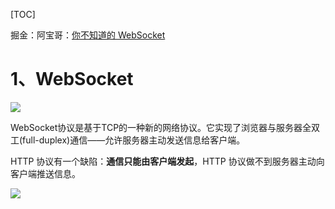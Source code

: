 [TOC]

掘金：阿宝哥：[你不知道的 WebSocket](https://juejin.im/post/5f1ef215e51d453473206df6)

# 1、WebSocket
![](https://img-blog.csdn.net/20180510225115144?watermark/2/text/aHR0cHM6Ly9ibG9nLmNzZG4ubmV0L21vc2hvd2dhbWU=/font/5a6L5L2T/fontsize/400/fill/I0JBQkFCMA==/dissolve/70)

WebSocket协议是基于TCP的一种新的网络协议。它实现了浏览器与服务器全双工(full-duplex)通信——允许服务器主动发送信息给客户端。

HTTP 协议有一个缺陷：**通信只能由客户端发起**，HTTP 协议做不到服务器主动向客户端推送信息。

![](https://img-blog.csdn.net/20180510223926952?watermark/2/text/aHR0cHM6Ly9ibG9nLmNzZG4ubmV0L21vc2hvd2dhbWU=/font/5a6L5L2T/fontsize/400/fill/I0JBQkFCMA==/dissolve/70)